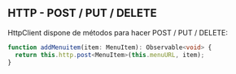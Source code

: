 ## HTTP - POST / PUT / DELETE

HttpClient dispone de métodos para hacer POST / PUT / DELETE:

```typescript
function addMenuitem(item: MenuItem): Observable<void> {
  return this.http.post<MenuItem>(this.menuURL, item);
}
```

